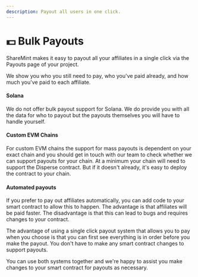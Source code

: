 ```yaml
---
description: Payout all users in one click.
---
```


# 💵 Bulk Payouts

ShareMint makes it easy to payout all your affiliates in a single click via the Payouts page of your project.

We show you who you still need to pay, who you've paid already, and how much you've paid to each affiliate.

#### Solana

We do not offer bulk payout support for Solana. We do provide you with all the data for who to payout but the payouts themselves you will have to handle yourself.

#### Custom EVM Chains

For custom EVM chains the support for mass payouts is dependent on your exact chain and you should get in touch with our team to check whether we can support payouts for your chain. At a minimum your chain will need to support the Disperse contract. But if it doesn't already, it's easy to deploy the contract to your chain.

#### Automated payouts

If you prefer to pay out affiliates automatically, you can add code to your smart contract to allow this to happen. The advantage is that affiliates will be paid faster. The disadvantage is that this can lead to bugs and requires changes to your contract.

The advantage of using a single click payout system that allows you to pay when you choose is that you can first see everything is in order before you make the payout. You don't have to make any smart contract changes to support payouts.

You can use both systems together and we're happy to assist you make changes to your smart contract for payouts as necessary.

